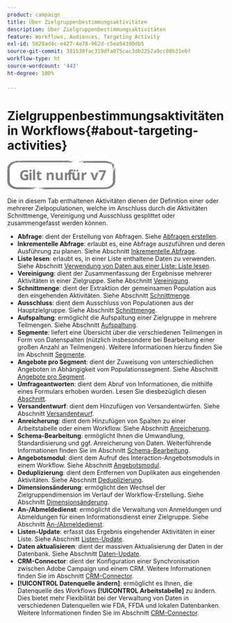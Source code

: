 ```yaml
---
product: campaign
title: Über Zielgruppenbestimmungsaktivitäten
description: Über Zielgruppenbestimmungsaktivitäten
feature: Workflows, Audiences, Targeting Activity
exl-id: 5028ad4c-e427-4e78-962d-c5ea54390db5
source-git-commit: 381538fac319dfa075cac3db2252a9cc80b31e0f
workflow-type: ht
source-wordcount: '443'
ht-degree: 100%

---
```


# Zielgruppenbestimmungsaktivitäten in Workflows{#about-targeting-activities}

![](../../assets/v7-only.svg)

Die in diesem Tab enthaltenen Aktivitäten dienen der Definition einer oder mehrerer Zielpopulationen, welche im Anschluss durch die Aktivitäten Schnittmenge, Vereinigung und Ausschluss gesplittet oder zusammengefasst werden können.

* **Abfrage**: dient der Erstellung von Abfragen. Siehe [Abfragen erstellen](query.md#creating-a-query).
* **Inkrementelle Abfrage**: erlaubt es, eine Abfrage auszuführen und deren Ausführung zu planen. Siehe Abschnitt [Inkrementelle Abfrage](incremental-query.md).
* **Liste lesen**: erlaubt es, in einer Liste enthaltene Daten zu verwenden. Siehe Abschnitt [Verwendung von Daten aus einer Liste: Liste lesen](../../platform/using/import-export-workflows.md#using-data-from-a-list--read-list).
* **Vereinigung**: dient der Zusammenfassung der Ergebnisse mehrerer Aktivitäten in einer Zielgruppe. Siehe Abschnitt [Vereinigung](union.md).
* **Schnittmenge**: dient der Extraktion der gemeinsamen Population aus den eingehenden Aktivitäten. Siehe Abschnitt [Schnittmenge](intersection.md).
* **Ausschluss**: dient dem Ausschluss von Populationen aus der Hauptzielgruppe. Siehe Abschnitt [Schnittmenge](intersection.md).
* **Aufspaltung**: ermöglicht die Aufspaltung einer Zielgruppe in mehrere Teilmengen. Siehe Abschnitt [Aufspaltung](split.md).
* **Segmente**: liefert eine Übersicht über die verschiedenen Teilmengen in Form von Datenspalten (nützlich insbesondere bei Bearbeitung einer großen Anzahl an Teilmengen). Weitere Informationen hierzu finden Sie im Abschnitt [Segmente](cells.md).
* **Angebote pro Segment**: dient der Zuweisung von unterschiedlichen Angeboten in Abhängigkeit vom Populationssegment. Siehe Abschnitt [Angebote pro Segment](offers-by-cell.md).
* **Umfrageantworten**: dient dem Abruf von Informationen, die mithilfe eines Formulars erhoben wurden. Lesen Sie diesbezüglich diesen [Abschnitt](../../surveys/using/getting-started-with-surveys.md).
* **Versandentwurf**: dient dem Hinzufügen von Versandentwürfen. Siehe Abschnitt [Versandentwurf](../../workflow/using/delivery-outline.md).
* **Anreicherung**: dient dem Hinzufügen von Spalten zu einer Arbeitstabelle oder einem Workflow. Siehe Abschnitt [Anreicherung](../../workflow/using/enrichment.md).
* **Schema-Bearbeitung**: ermöglicht Ihnen die Umwandlung, Standardisierung und ggf. Anreicherung von Daten. Weiterführende Informationen finden Sie im Abschnitt [Schema-Bearbeitung](../../workflow/using/edit-schema.md).
* **Angebotsmodul**: dient dem Aufruf des Interaction-Angebotsmoduls in einem Workflow. Siehe Abschnitt [Angebotsmodul](../../workflow/using/offer-engine.md).
* **Deduplizierung**: dient dem Entfernen von Duplikaten aus eingehenden Aktivitäten. Siehe Abschnitt [Deduplizierung](../../workflow/using/deduplication.md).
* **Dimensionsänderung**: ermöglicht den Wechsel der Zielgruppendimension im Verlauf der Workflow-Erstellung. Siehe Abschnitt [Dimensionsänderung](../../workflow/using/change-dimension.md).
* **An-/Abmeldedienst**: ermöglicht die Verwaltung von Anmeldungen und Abmeldungen für einen Informationsdienst einer Zielgruppe. Siehe Abschnitt [An-/Abmeldedienst](../../workflow/using/subscription-services.md).
* **Listen-Update**: erfasst das Ergebnis eingehender Aktivitäten in einer Liste. Siehe Abschnitt [Listen-Update](../../workflow/using/list-update.md).
* **Daten aktualisieren**: dient der massiven Aktualisierung der Daten in der Datenbank. Siehe Abschnitt [Daten-Update](../../workflow/using/update-data.md).
* **CRM-Connector**: dient der Konfiguration einer Synchronisation zwischen Adobe Campaign und einem CRM. Weitere Informationen finden Sie im Abschnitt [CRM-Connector](../../workflow/using/crm-connector.md).
* **[!UICONTROL Datenquelle ändern]**: ermöglicht es Ihnen, die Datenquelle des Workflows **[!UICONTROL Arbeitstabelle]** zu ändern. Dies bietet mehr Flexibilität bei der Verwaltung von Daten in verschiedenen Datenquellen wie FDA, FFDA und lokalen Datenbanken. Weitere Informationen finden Sie im Abschnitt [CRM-Connector](../../workflow/using/change-data-source.md).
